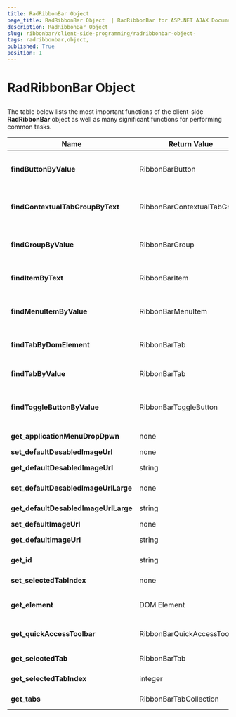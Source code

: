```yaml
---
title: RadRibbonBar Object 
page_title: RadRibbonBar Object  | RadRibbonBar for ASP.NET AJAX Documentation
description: RadRibbonBar Object 
slug: ribbonbar/client-side-programming/radribbonbar-object-
tags: radribbonbar,object,
published: True
position: 1
---
```


# RadRibbonBar Object 



## 

The table below lists the most important functions of the client-side **RadRibbonBar** object as well as many significant functions for performing common tasks.


| Name | Return Value | Type | Description |
| ------ | ------ | ------ | ------ |
| **findButtonByValue** |RibbonBarButton|string|Returns the first **RibbonBarButton** object whose **Value** property is equal to the passed parameter.|
| **findContextualTabGroupByText** |RibbonBarContextualTabGroup|string|Returns the first **RibbonBarContextualTabGroup** object whose **Text** property is equal to the passed parameter.|
| **findGroupByValue** |RibbonBarGroup|string|Returns the first **RibbonBarGroup** object whose **Value** property is equal to the passed parameter.|
| **findItemByText** |RibbonBarItem|string|Returns the first **RibbonBarItem** object whose **Text** property is equal to the passed argument|
| **findMenuItemByValue** |RibbonBarMenuItem|string|Returns the first **RibbonBarMenuItem** object whose **Value** property is equal to the passed parameter.|
| **findTabByDomElement** |RibbonBarTab|none|Returns the **RadRibbonBar** object associated with the passed **DOM element** .|
| **findTabByValue** |RibbonBarTab|string|Returns the first **RibbonBarTab** object whose **Value** property is equal to the passed parameter.|
| **findToggleButtonByValue** |RibbonBarToggleButton|string|Returns the first **RibbonBarToggleButton** object whose **Value** property is equal to the passed parameter.|
| **get_applicationMenuDropDpwn** |none|none|Returns the **ApplicationMenu** dropdown object.|
| **set_defaultDesabledImageUrl** |none|string|Sets the default disabled image.|
| **get_defaultDesabledImageUrl** |string|none|Returns the url of the default disabled image.|
| **set_defaultDesabledImageUrlLarge** |none|string|Sets the default disabled large image.|
| **get_defaultDesabledImageUrlLarge** |string|none|Returns the url of the default disabled large image.|
| **set_defaultImageUrl** |none|string|Sets the defaultimage.|
| **get_defaultImageUrl** |string|none|Returns the url of the defaultimage.|
| **get_id** |string|none|Returns the **id** of the RadRibbonBar object.|
| **set_selectedTabIndex** |none|integer|Sets the selected tab by its index.|
| **get_element** |DOM Element|none|Returns the outmost DOM element container of **RadRibbonBar** .|
| **get_quickAccessToolbar** |RibbonBarQuickAccessToolbar|none|Returns the **RibbonBarQuickAccessToolbar** object.|
| **get_selectedTab** |RibbonBarTab|none|Returns the object of the selected tab.|
| **get_selectedTabIndex** |integer|none|Returns the index of the selected tab.|
| **get_tabs** |RibbonBarTabCollection|none|Returns the colleciton of all Tabs.|
